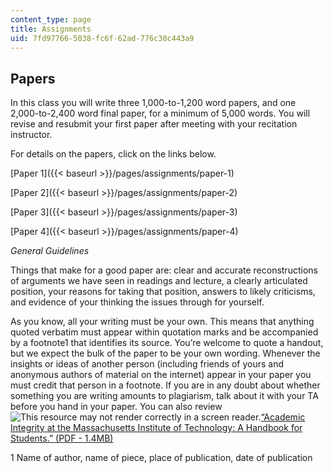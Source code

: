 ```yaml
---
content_type: page
title: Assignments
uid: 7fd97766-5038-fc6f-62ad-776c30c443a9
---
```


Papers
------

In this class you will write three 1,000-to-1,200 word papers, and one 2,000-to-2,400 word final paper, for a minimum of 5,000 words. You will revise and resubmit your first paper after meeting with your recitation instructor.

For details on the papers, click on the links below.

[Paper 1]({{< baseurl >}}/pages/assignments/paper-1)

[Paper 2]({{< baseurl >}}/pages/assignments/paper-2)

[Paper 3]({{< baseurl >}}/pages/assignments/paper-3)

[Paper 4]({{< baseurl >}}/pages/assignments/paper-4)

_General Guidelines_

Things that make for a good paper are: clear and accurate reconstructions of arguments we have seen in readings and lecture, a clearly articulated position, your reasons for taking that position, answers to likely criticisms, and evidence of your thinking the issues through for yourself.

As you know, all your writing must be your own. This means that anything quoted verbatim must appear within quotation marks and be accompanied by a footnote1 that identifies its source. You’re welcome to quote a handout, but we expect the bulk of the paper to be your own wording. Whenever the insights or ideas of another person (including friends of yours and anonymous authors of material on the internet) appear in your paper you must credit that person in a footnote. If you are in any doubt about whether something you are writing amounts to plagiarism, talk about it with your TA before you hand in your paper. You can also review ![This resource may not render correctly in a screen reader.](/images/inacessible.gif)[“Academic Integrity at the Massachusetts Institute of Technology: A Handbook for Students.” (PDF - 1.4MB)  
](http://web.mit.edu/academicintegrity/handbook/handbook.pdf)

1 Name of author, name of piece, place of publication, date of publication